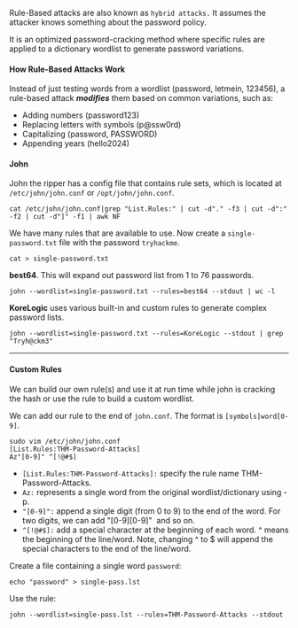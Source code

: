 Rule-Based attacks are also known as `hybrid attacks.` It assumes the attacker knows something about the password policy.

It is an optimized password-cracking method where specific rules are applied to a dictionary wordlist to generate password variations.

#### How Rule-Based Attacks Work
Instead of just testing words from a wordlist (password, letmein, 123456), a rule-based attack ***modifies*** them based on common variations, such as:
- Adding numbers (password123)
- Replacing letters with symbols (p@ssw0rd)
- Capitalizing (password, PASSWORD)
- Appending years (hello2024)

#### John
John the ripper has a config file that contains rule sets, which is located at `/etc/john/john.conf` or `/opt/john/john.conf`.
```
cat /etc/john/john.conf|grep "List.Rules:" | cut -d"." -f3 | cut -d":" -f2 | cut -d"]" -f1 | awk NF
```

We have many rules that are available to use. Now create a `single-password.txt` file with the password `tryhackme`.
```
cat > single-password.txt
```

**best64**. This will expand out password list from 1 to 76 passwords.
```
john --wordlist=single-password.txt --rules=best64 --stdout | wc -l
```

**KoreLogic** uses various built-in and custom rules to generate complex password lists.
```
john --wordlist=single-password.txt --rules=KoreLogic --stdout | grep "Tryh@ckm3"
```

---
#### Custom Rules
We can build our own rule(s)  and use it at run time while john is cracking the hash or use the rule to build a custom wordlist.

We can add our rule to the end of `john.conf`. The format is `[symbols]word[0-9]`.
```
sudo vim /etc/john/john.conf
[List.Rules:THM-Password-Attacks]
Az"[0-9]" ^[!@#$]
```
- `[List.Rules:THM-Password-Attacks]:` specify the rule name THM-Password-Attacks.
- `Az:` represents a single word from the original wordlist/dictionary using -p.
- `"[0-9]":` append a single digit (from 0 to 9) to the end of the word. For two digits, we can add "[0-9][0-9]"  and so on.  
- `^[!@#$]:` add a special character at the beginning of each word. ^ means the beginning of the line/word. Note, changing ^ to $ will append the special characters to the end of the line/word.

Create a file containing a single word `password`:
```
echo "password" > single-pass.lst
```

Use the rule:
```
john --wordlist=single-pass.lst --rules=THM-Password-Attacks --stdout
```